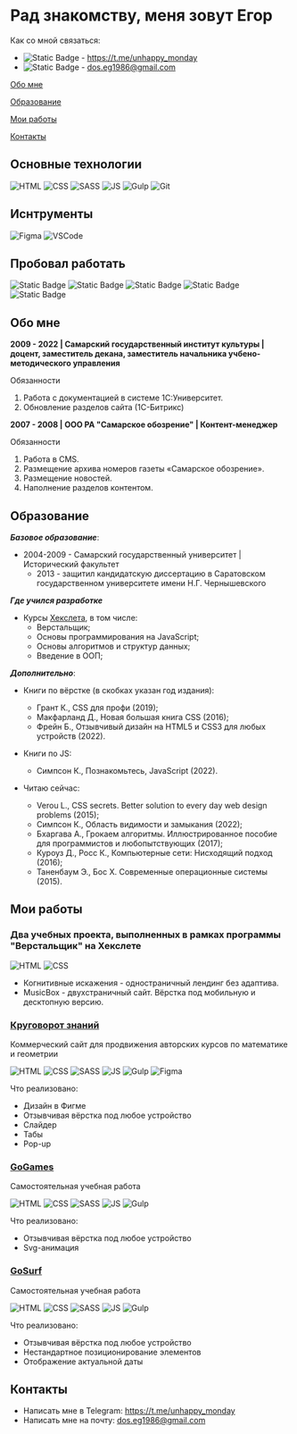 # Рад знакомству, меня зовут Егор

Как со мной связаться:

- ![Static Badge](https://img.shields.io/badge/telegram-white?logo=telegram) - <https://t.me/unhappy_monday>
- ![Static Badge](https://img.shields.io/badge/gmail-white?logo=gmail) - <dos.eg1986@gmail.com>

[Обо мне](#обо-мне)

[Образование](#образование)

[Мои работы](#мои-работы)

[Контакты](#контакты)

## Основные технологии

![HTML](https://img.shields.io/badge/HTML-black?style=for-the-badge&logo=html5&logoColor=red)
![CSS](https://img.shields.io/badge/css-black?style=for-the-badge&logo=css3&logoColor=blue)
![SASS](https://img.shields.io/badge/SASS-black?style=for-the-badge&logo=sass&logoColor=red)
![JS](https://img.shields.io/badge/Java%20Script-black?style=for-the-badge&logo=javascript&logoColor=yellow)
![Gulp](https://img.shields.io/badge/GULP-black?style=for-the-badge&logo=gulp&logoColor=red)
![Git](https://img.shields.io/badge/GIT-black?style=for-the-badge&logo=git&logoColor=red)

## Иснтрументы
![Figma](https://img.shields.io/badge/Figma-black?style=for-the-badge&logo=figma&logoColor=white)
![VSCode](https://img.shields.io/badge/VSCode-black?style=for-the-badge&logo=visualstudiocode&logoColor=blue)

## Пробовал работать

![Static Badge](https://img.shields.io/badge/bootstrap-black?style=for-the-badge&logo=Bootstrap&color=black)
![Static Badge](https://img.shields.io/badge/pandas-python-black?style=for-the-badge&logo=pandas&color=black)
![Static Badge](https://img.shields.io/badge/numpy-python-black?style=for-the-badge&logo=numpy&color=black)
![Static Badge](https://img.shields.io/badge/docker-black?style=for-the-badge&logo=docker&color=black)
![Static Badge](https://img.shields.io/badge/mysql-black?style=for-the-badge&logo=mysql&logoColor=red&color=black)


## Обо мне

**2009 - 2022 | Самарский государственный институт культуры | доцент, заместитель декана, заместитель начальника учбено-методического управления**

Обязанности
1. Работа с документацией в системе 1C:Университет.
2. Обновление разделов сайта (1С-Битрикс)

**2007 - 2008 | ООО РА "Самарское обозрение" | Контент-менеджер**

Обязанности 
1. Работа в CMS.
2. Размещение архива номеров газеты «Самарское обозрение». 
3. Размещение новостей.
4. Наполнение разделов контентом.

## Образование

***Базовое образование***:
  - 2004-2009 - Самарский государственный университет | Исторический факультет
    - 2013 - защитил кандидатскую диссертацию в Саратовском государственном университете имени Н.Г. Чернышевского

***Где учился разработке***
  - Курсы [Хекслета](https://ru.hexlet.io/u/happy__monday), в том числе:
    - Верстальщик;
    - Основы программирования на JavaScript;
    - Основы алгоритмов и структур данных;
    - Введение в ООП;

***Дополнительно***:
  - Книги по вёрстке (в скобках указан год издания):
    - Грант К., CSS для профи (2019);
    - Макфарланд Д., Новая большая книга CSS (2016);
    - Фрейн Б., Отзывчивый дизайн на HTML5 и CSS3 для любых устройств (2022).
  
  - Книги по JS:
    - Симпсон К., Познакомьтесь, JavaScript (2022).
  
  - Читаю сейчас:
    - Verou L., CSS secrets. Better solution to every day web design problems (2015);
    - Симпсон К., Область видимости и замыкания (2022);
    - Бхаргава А., Грокаем алгоритмы. Иллюстрированное пособие для программистов и любопытствующих (2017);
    - Куроуз Д., Росс К., Компьютерные сети: Нисходящий подход (2016);
    - Таненбаум Э., Бос Х. Современные операционные системы (2015).

## Мои работы

### Два учебных проекта, выполненных в рамках программы "Верстальщик" на Хекслете

![HTML](https://img.shields.io/badge/HTML-black?style=for-the-badge&logo=html5&logoColor=red)
![CSS](https://img.shields.io/badge/css-black?style=for-the-badge&logo=css3&logoColor=blue)

* Когнитивные искажения - одностраничный лендинг без адаптива.
* MusicBox - двухстраничный сайт. Вёрстка под мобильную и десктопную версию.


### [Круговорот знаний](https://krugovorotznaniya.ru/index.html)

Коммерческий сайт для продвижения авторских курсов по математике и геометрии

![HTML](https://img.shields.io/badge/HTML-black?style=for-the-badge&logo=html5&logoColor=red)
![CSS](https://img.shields.io/badge/css-black?style=for-the-badge&logo=css3&logoColor=blue)
![SASS](https://img.shields.io/badge/SASS-black?style=for-the-badge&logo=sass&logoColor=red)
![JS](https://img.shields.io/badge/Java%20Script-black?style=for-the-badge&logo=javascript&logoColor=yellow)
![Gulp](https://img.shields.io/badge/GULP-black?style=for-the-badge&logo=gulp&logoColor=red)
![Figma](https://img.shields.io/badge/Figma-black?style=for-the-badge&logo=figma&logoColor=white)

Что реализовано:
* Дизайн в Фигме
* Отзывчивая вёрстка под любое устройство
* Слайдер
* Табы
* Pop-up


### [GoGames](https://unhappymonday.github.io/GoGames/)

Самостоятельная учебная работа

![HTML](https://img.shields.io/badge/HTML-black?style=for-the-badge&logo=html5&logoColor=red)
![CSS](https://img.shields.io/badge/css-black?style=for-the-badge&logo=css3&logoColor=blue)
![SASS](https://img.shields.io/badge/SASS-black?style=for-the-badge&logo=sass&logoColor=red)
![JS](https://img.shields.io/badge/Java%20Script-black?style=for-the-badge&logo=javascript&logoColor=yellow)
![Gulp](https://img.shields.io/badge/GULP-black?style=for-the-badge&logo=gulp&logoColor=red)

Что реализовано:
* Отзывчивая вёрстка под любое устройство
* Svg-анимация


### [GoSurf](https://unhappymonday.github.io/GoSurf/)

Самостоятельная учебная работа

![HTML](https://img.shields.io/badge/HTML-black?style=for-the-badge&logo=html5&logoColor=red)
![CSS](https://img.shields.io/badge/css-black?style=for-the-badge&logo=css3&logoColor=blue)
![SASS](https://img.shields.io/badge/SASS-black?style=for-the-badge&logo=sass&logoColor=red)
![JS](https://img.shields.io/badge/Java%20Script-black?style=for-the-badge&logo=javascript&logoColor=yellow)
![Gulp](https://img.shields.io/badge/GULP-black?style=for-the-badge&logo=gulp&logoColor=red)

Что реализовано:
* Отзывчивая вёрстка под любое устройство
* Нестандартное позиционирование элементов
* Отображение актуальной даты

## Контакты

- Написать мне в Telegram: https://t.me/unhappy_monday
- Написать мне на почту: <dos.eg1986@gmail.com>

